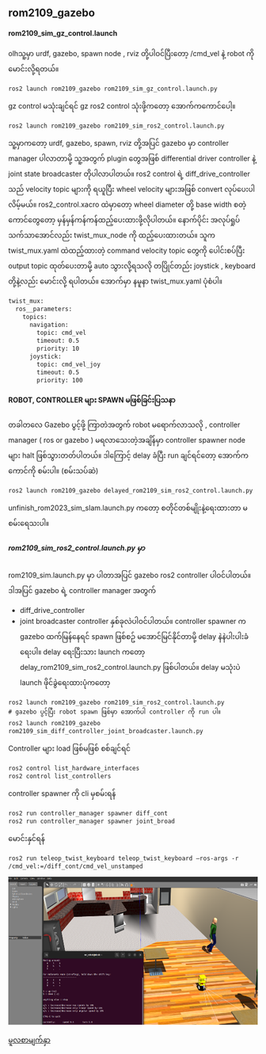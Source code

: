 ## rom2109_gazebo

#### rom2109_sim_gz_control.launch 
olhသူ့မှာ urdf, gazebo, spawn node , rviz တို့ပါဝင်ပြီးတော့ /cmd_vel နဲ့ robot ကို မောင်းလို့ရတယ်။
```
ros2 launch rom2109_gazebo rom2109_sim_gz_control.launch.py
```
gz control မသုံးချင်ရင် gz ros2 control သုံးဖို့ကတော့ အောက်ကကောင်ပေါ့။
```
ros2 launch rom2109_gazebo rom2109_sim_ros2_control.launch.py
```
သူ့မှာကတော့ urdf, gazebo, spawn, rviz တို့အပြင် gazebo  မှာ controller manager ပါလာတာမို့ သူ့အတွက် plugin တွေအဖြစ် differential driver controller နဲ့ joint state broadcaster တိုပါလာပါတယ်။ ros2 control ရဲ့ diff_drive_controller သည် velocity topic များကို ရယူပြီး wheel velocity များအဖြစ် convert လုပ်ပေးပါလိမ့်မယ်။ 
ros2_control.xacro ထဲမှာတော့ wheel diameter တို့ base width စတဲ့ကောင်တွေတော့ မှန်မှန်ကန်ကန်ထည့်ပေးထားဖို့လိုပါတယ်။ 
နောက်ပိုင်း အလုပ်ရှုပ်သက်သာအောင်လည်း twist_mux_node ကို ထည့်ပေးထားတယ်။ သူက twist_mux.yaml ထဲထည့်ထားတဲ့ command velocity topic တွေကို ပေါင်းစပ်ပြီး output topic ထုတ်ပေးတာမို့ auto သွားလို့ရသလို တပြိုင်တည်း joystick , keyboard တို့နဲ့လည်း မောင်းလို့ ရပါတယ်။ အောက်မှာ နမူနာ twist_mux.yaml ပုံစံပါ။
```
twist_mux:
  ros__parameters:
    topics:
      navigation:
        topic: cmd_vel
        timeout: 0.5
        priority: 10
      joystick:
        topic: cmd_vel_joy
        timeout: 0.5
        priority: 100
```
#### ROBOT, CONTROLLER များ SPAWN မဖြစ်ခြင်းပြသနာ
တခါတလေ Gazebo ပွင့်ဖို့ ကြာတဲအတွက် robot မရောက်လာသလို , controller manager ( ros or gazebo ) မရလာသေးတဲ့အချိန်မှာ controller spawner node များ halt ဖြစ်သွားတတ်ပါတယ်။ ဒါကြောင့် delay ခံပြီး run ချင်ရင်တော့ အောက်ကကောင်ကို စမ်းပါ။ (စမ်းသပ်ဆဲ)
```
ros2 launch rom2109_gazebo delayed_rom2109_sim_ros2_control.launch.py
```

unfinish_rom2023_sim_slam.launch.py ကတော့ စတိုင်တစ်မျိုးနဲ့ရေးထားတာ မစမ်းရေသးပါ။


##### rom2109_sim_ros2_control.launch.py မှာ
rom2109_sim.launch.py မှာ ပါတာအပြင် gazebo ros2 controller ပါဝင်ပါတယ်။ ဒါအပြင် gazebo ရဲ့ controller  manager အတွက် 
- diff_drive_controller
- joint broadcaster controller 
နှစ်ခုလဲပါဝင်ပါတယ်။ controller spawner က gazebo ထက်မြန်နေရင် spawn ဖြစ်စဥ် မအောင်မြင်နိုင်တာမို့ delay နဲနဲပါးပါးခံရေးပါ။
delay ရေးပြီးသား launch ကတော့ delay_rom2109_sim_ros2_control.launch.py ဖြစ်ပါတယ်။
delay မသုံးပဲ launch ဖိုင်ခွဲရေးထားပုံကတော့
```
ros2 launch rom2109_gazebo rom2109_sim_ros2_control.launch.py
# gazebo ပွင့်ပြီး robot spawn ဖြစ်မှာ အောက်ပါ controller ကို run ပါ။
ros2 launch rom2109_gazebo rom2109_sim_diff_controller_joint_broadcaster.launch.py
```

Controller များ load ဖြစ်မဖြစ် စစ်ချင်ရင် 
```
ros2 control list_hardware_interfaces
ros2 control list_controllers
```

controller spawner ကို cli မှစမ်းရန်
```
ros2 run controller_manager spawner diff_cont
ros2 run controller_manager spawner joint_broad
```

မောင်းနှင်ရန်
```
ros2 run teleop_twist_keyboard teleop_twist_keyboard –ros-args -r /cmd_vel:=/diff_cont/cmd_vel_unstamped 
```

<img src="maps/gz_ros2_control.png" width="613" height="299" />


<a href="https://github.com/ROM-robotics/rom2109">မူလစာမျက်နှာ </a>